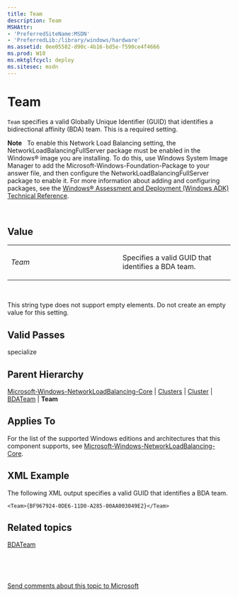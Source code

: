 ```yaml
---
title: Team
description: Team
MSHAttr:
- 'PreferredSiteName:MSDN'
- 'PreferredLib:/library/windows/hardware'
ms.assetid: 0ee05582-d90c-4b16-bd5e-f590ce4f4666
ms.prod: W10
ms.mktglfcycl: deploy
ms.sitesec: msdn
---
```


# Team


`Team` specifies a valid Globally Unique Identifier (GUID) that identifies a bidirectional affinity (BDA) team. This is a required setting.

**Note**  
To enable this Network Load Balancing setting, the NetworkLoadBalancingFullServer package must be enabled in the Windows® image you are installing. To do this, use Windows System Image Manager to add the Microsoft-Windows-Foundation-Package to your answer file, and then configure the NetworkLoadBalancingFullServer package to enable it. For more information about adding and configuring packages, see the [Windows® Assessment and Deployment (Windows ADK) Technical Reference](http://go.microsoft.com/fwlink/?LinkId=206587).

 

## Value


<table>
<colgroup>
<col width="50%" />
<col width="50%" />
</colgroup>
<tbody>
<tr class="odd">
<td><p><em>Team</em></p></td>
<td><p>Specifies a valid GUID that identifies a BDA team.</p></td>
</tr>
</tbody>
</table>

 

This string type does not support empty elements. Do not create an empty value for this setting.

## Valid Passes


specialize

## Parent Hierarchy


[Microsoft-Windows-NetworkLoadBalancing-Core](microsoft-windows-networkloadbalancing-core-win7-microsoft-windows-networkloadbalancing-core.md) | [Clusters](microsoft-windows-networkloadbalancing-coreclusters.md) | [Cluster](microsoft-windows-networkloadbalancing-coreclusterscluster.md) | [BDATeam](microsoft-windows-networkloadbalancing-coreclustersclusterbdateam.md) | **Team**

## Applies To


For the list of the supported Windows editions and architectures that this component supports, see [Microsoft-Windows-NetworkLoadBalancing-Core](microsoft-windows-networkloadbalancing-core-win7-microsoft-windows-networkloadbalancing-core.md).

## XML Example


The following XML output specifies a valid GUID that identifies a BDA team.

``` syntax
<Team>{BF967924-0DE6-11D0-A285-00AA003049E2}</Team>
```

## Related topics


[BDATeam](microsoft-windows-networkloadbalancing-coreclustersclusterbdateam.md)

 

 

[Send comments about this topic to Microsoft](mailto:wsddocfb@microsoft.com?subject=Documentation%20feedback%20%5Bp_unattend\p_unattend%5D:%20Team%20%20RELEASE:%20%2810/3/2016%29&body=%0A%0APRIVACY%20STATEMENT%0A%0AWe%20use%20your%20feedback%20to%20improve%20the%20documentation.%20We%20don't%20use%20your%20email%20address%20for%20any%20other%20purpose,%20and%20we'll%20remove%20your%20email%20address%20from%20our%20system%20after%20the%20issue%20that%20you're%20reporting%20is%20fixed.%20While%20we're%20working%20to%20fix%20this%20issue,%20we%20might%20send%20you%20an%20email%20message%20to%20ask%20for%20more%20info.%20Later,%20we%20might%20also%20send%20you%20an%20email%20message%20to%20let%20you%20know%20that%20we've%20addressed%20your%20feedback.%0A%0AFor%20more%20info%20about%20Microsoft's%20privacy%20policy,%20see%20http://privacy.microsoft.com/default.aspx. "Send comments about this topic to Microsoft")





